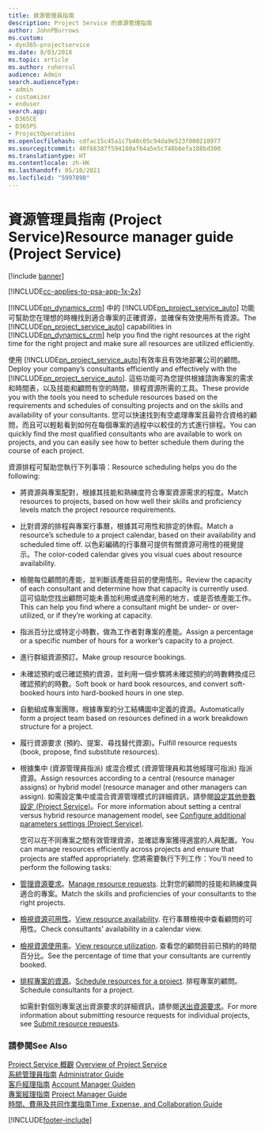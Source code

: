 ```yaml
---
title: 資源管理員指南
description: Project Service 的資源管理指南
author: JohnPBurrows
ms.custom:
- dyn365-projectservice
ms.date: 8/03/2018
ms.topic: article
ms.author: ruhercul
audience: Admin
search.audienceType:
- admin
- customizer
- enduser
search.app:
- D365CE
- D365PS
- ProjectOperations
ms.openlocfilehash: cdfac15c45a1c7b40c05c94da9e523f000218977
ms.sourcegitcommit: 40f68387f594180af64a5e5c748b6efa188bd300
ms.translationtype: HT
ms.contentlocale: zh-HK
ms.lasthandoff: 05/10/2021
ms.locfileid: "5997898"
---
```

# <a name="resource-manager-guide-project-service"></a><span data-ttu-id="9fbf4-103">資源管理員指南 (Project Service)</span><span class="sxs-lookup"><span data-stu-id="9fbf4-103">Resource manager guide (Project Service)</span></span>

[!include [banner](../includes/psa-now-project-operations.md)]

[!INCLUDE[cc-applies-to-psa-app-1x-2x](../includes/cc-applies-to-psa-app-1x-2x.md)]

<span data-ttu-id="9fbf4-104">[!INCLUDE[pn_dynamics_crm](../includes/pn-dynamics-crm.md)] 中的 [!INCLUDE[pn_project_service_auto](../includes/pn-project-service-auto.md)] 功能可幫助您在理想的時機找到適合專案的正確資源，並確保有效使用所有資源。</span><span class="sxs-lookup"><span data-stu-id="9fbf4-104">The [!INCLUDE[pn_project_service_auto](../includes/pn-project-service-auto.md)] capabilities in [!INCLUDE[pn_dynamics_crm](../includes/pn-dynamics-crm.md)] help you find the right resources at the right time for the right project and make sure all resources are utilized efficiently.</span></span>  
  
 <span data-ttu-id="9fbf4-105">使用 [!INCLUDE[pn_project_service_auto](../includes/pn-project-service-auto.md)]有效率且有效地部署公司的顧問。</span><span class="sxs-lookup"><span data-stu-id="9fbf4-105">Deploy your company’s consultants efficiently and effectively with the [!INCLUDE[pn_project_service_auto](../includes/pn-project-service-auto.md)].</span></span> <span data-ttu-id="9fbf4-106">這些功能可為您提供根據諮詢專案的需求和時間表，以及技能和顧問有空的時間，排程資源所需的工具。</span><span class="sxs-lookup"><span data-stu-id="9fbf4-106">These provide you with the tools you need to schedule resources based on the requirements and schedules of consulting projects and on the skills and availability of your consultants.</span></span> <span data-ttu-id="9fbf4-107">您可以快速找到有空處理專案且最符合資格的顧問，而且可以輕鬆看到如何在每個專案的過程中以較佳的方式進行排程。</span><span class="sxs-lookup"><span data-stu-id="9fbf4-107">You can quickly find the most qualified consultants who are available to work on projects, and you can easily see how to better schedule them during the course of each project.</span></span>  
  
 <span data-ttu-id="9fbf4-108">資源排程可幫助您執行下列事項：</span><span class="sxs-lookup"><span data-stu-id="9fbf4-108">Resource scheduling helps you do the following:</span></span>  
  
- <span data-ttu-id="9fbf4-109">將資源與專案配對，根據其技能和熟練度符合專案資源需求的程度。</span><span class="sxs-lookup"><span data-stu-id="9fbf4-109">Match resources to projects, based on how well their skills and proficiency levels match the project resource requirements.</span></span>  
  
- <span data-ttu-id="9fbf4-110">比對資源的排程與專案行事曆，根據其可用性和排定的休假。</span><span class="sxs-lookup"><span data-stu-id="9fbf4-110">Match a resource’s schedule to a project calendar, based on their availability and scheduled time off.</span></span> <span data-ttu-id="9fbf4-111">以色彩編碼的行事曆可提供有關資源可用性的視覺提示。</span><span class="sxs-lookup"><span data-stu-id="9fbf4-111">The color-coded calendar gives you visual cues about resource availability.</span></span>  
  
- <span data-ttu-id="9fbf4-112">檢閱每位顧問的產能，並判斷該產能目前的使用情形。</span><span class="sxs-lookup"><span data-stu-id="9fbf4-112">Review the capacity of each consultant and determine how that capacity is currently used.</span></span> <span data-ttu-id="9fbf4-113">這可協助您找出顧問可能未善加利用或過度利用的地方，或是否依產能工作。</span><span class="sxs-lookup"><span data-stu-id="9fbf4-113">This can help you find where a consultant might be under- or over-utilized, or if they’re working at capacity.</span></span>  
  
- <span data-ttu-id="9fbf4-114">指派百分比或特定小時數，做為工作者對專案的產能。</span><span class="sxs-lookup"><span data-stu-id="9fbf4-114">Assign a percentage or a specific number of hours for a worker’s capacity to a project.</span></span>  
  
- <span data-ttu-id="9fbf4-115">進行群組資源預訂。</span><span class="sxs-lookup"><span data-stu-id="9fbf4-115">Make group resource bookings.</span></span>  
  
- <span data-ttu-id="9fbf4-116">未確認預約或已確認預約資源，並利用一個步驟將未確認預約的時數轉換成已確認預約的時數。</span><span class="sxs-lookup"><span data-stu-id="9fbf4-116">Soft book or hard book resources, and convert soft-booked hours into hard-booked hours in one step.</span></span>  
  
- <span data-ttu-id="9fbf4-117">自動組成專案團隊，根據專案的分工結構圖中定義的資源。</span><span class="sxs-lookup"><span data-stu-id="9fbf4-117">Automatically form a project team based on resources defined in a work breakdown structure for a project.</span></span>  
  
- <span data-ttu-id="9fbf4-118">履行資源要求 (預約、提案、尋找替代資源)。</span><span class="sxs-lookup"><span data-stu-id="9fbf4-118">Fulfill resource requests (book, propose, find substitute resources).</span></span>  
  
- <span data-ttu-id="9fbf4-119">根據集中 (資源管理員指派) 或混合模式 (資源管理員和其他經理可指派) 指派資源。</span><span class="sxs-lookup"><span data-stu-id="9fbf4-119">Assign resources according to a central (resource manager assigns) or hybrid model (resource manager and other managers can assign).</span></span> <span data-ttu-id="9fbf4-120">如需設定集中或混合資源管理模式的詳細資訊，請參閱[設定其他參數設定 (Project Service)](../psa/configure-additional-parameters-settings.md)。</span><span class="sxs-lookup"><span data-stu-id="9fbf4-120">For more information about setting a central versus hybrid resource management model, see [Configure additional parameters settings (Project Service)](../psa/configure-additional-parameters-settings.md).</span></span>  
  
  <span data-ttu-id="9fbf4-121">您可以在不同專案之間有效管理資源，並確認專案獲得適當的人員配置。</span><span class="sxs-lookup"><span data-stu-id="9fbf4-121">You can manage resources efficiently across projects and ensure that projects are staffed appropriately.</span></span> <span data-ttu-id="9fbf4-122">您將需要執行下列工作：</span><span class="sxs-lookup"><span data-stu-id="9fbf4-122">You’ll need to perform the following tasks:</span></span>  
  
- <span data-ttu-id="9fbf4-123">[管理資源要求](../psa/manage-resource-requests.md)。</span><span class="sxs-lookup"><span data-stu-id="9fbf4-123">[Manage resource requests](../psa/manage-resource-requests.md).</span></span> <span data-ttu-id="9fbf4-124">比對您的顧問的技能和熟練度與適合的專案。</span><span class="sxs-lookup"><span data-stu-id="9fbf4-124">Match the skills and proficiencies of your consultants to the right projects.</span></span>  
  
- <span data-ttu-id="9fbf4-125">[檢視資源可用性](../psa/view-resource-availability.md)。</span><span class="sxs-lookup"><span data-stu-id="9fbf4-125">[View resource availability](../psa/view-resource-availability.md).</span></span> <span data-ttu-id="9fbf4-126">在行事曆檢視中查看顧問的可用性。</span><span class="sxs-lookup"><span data-stu-id="9fbf4-126">Check consultants’ availability in a calendar view.</span></span>  
  
- <span data-ttu-id="9fbf4-127">[檢視資源使用率](../psa/view-resource-utilization.md)。</span><span class="sxs-lookup"><span data-stu-id="9fbf4-127">[View resource utilization](../psa/view-resource-utilization.md).</span></span> <span data-ttu-id="9fbf4-128">查看您的顧問目前已預約的時間百分比。</span><span class="sxs-lookup"><span data-stu-id="9fbf4-128">See the percentage of time that your consultants are currently booked.</span></span>  
  
- <span data-ttu-id="9fbf4-129">[排程專案的資源](../psa/schedule-resources-project.md)。</span><span class="sxs-lookup"><span data-stu-id="9fbf4-129">[Schedule resources for a project](../psa/schedule-resources-project.md).</span></span> <span data-ttu-id="9fbf4-130">排程專案的顧問。</span><span class="sxs-lookup"><span data-stu-id="9fbf4-130">Schedule consultants for a project.</span></span>  
  
  <span data-ttu-id="9fbf4-131">如需針對個別專案送出資源要求的詳細資訊，請參閱[送出資源要求](../psa/submit-resource-requests.md)。</span><span class="sxs-lookup"><span data-stu-id="9fbf4-131">For more information about submitting resource requests for individual projects, see [Submit resource requests](../psa/submit-resource-requests.md).</span></span>  
  
### <a name="see-also"></a><span data-ttu-id="9fbf4-132">請參閱</span><span class="sxs-lookup"><span data-stu-id="9fbf4-132">See Also</span></span>  
 <span data-ttu-id="9fbf4-133">[Project Service 概觀](../psa/overview.md) </span><span class="sxs-lookup"><span data-stu-id="9fbf4-133">[Overview of Project Service](../psa/overview.md) </span></span>  
 <span data-ttu-id="9fbf4-134">[系統管理員指南](../psa/admin-guide.md) </span><span class="sxs-lookup"><span data-stu-id="9fbf4-134">[Administrator Guide](../psa/admin-guide.md) </span></span>  
 <span data-ttu-id="9fbf4-135">[客戶經理指南](../psa/account-manager-guide.md) </span><span class="sxs-lookup"><span data-stu-id="9fbf4-135">[Account Manager Guiden](../psa/account-manager-guide.md) </span></span>  
 <span data-ttu-id="9fbf4-136">[專案經理指南](../psa/project-manager-guide.md) </span><span class="sxs-lookup"><span data-stu-id="9fbf4-136">[Project Manager Guide](../psa/project-manager-guide.md) </span></span>  
 [<span data-ttu-id="9fbf4-137">時間、費用及共同作業指南</span><span class="sxs-lookup"><span data-stu-id="9fbf4-137">Time, Expense, and Collaboration Guide</span></span>](../psa/time-expense-collaboration-guide.md)


[!INCLUDE[footer-include](../includes/footer-banner.md)]